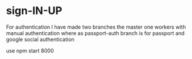 # sign-IN-UP

For authentication I have made two branches the master one workers with manual authentication where as passport-auth branch is for passport and google social authentication 

use npm start 8000
